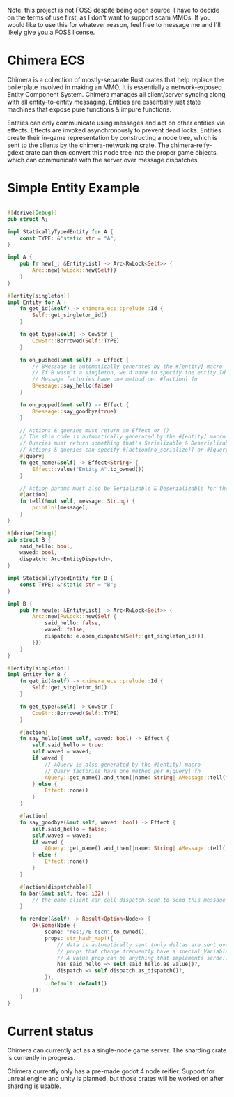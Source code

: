 Note: this project is not FOSS despite being open source. I have to decide on the terms of use first, as I don't want to support scam MMOs. If you would like to use this for whatever reason, feel free to message me and I'll likely give you a FOSS license.

# Chimera ECS
Chimera is a collection of mostly-separate Rust crates that help replace the boilerplate involved in making an MMO. It is essentially a network-exposed Entity Component System. Chimera manages all client/server syncing along with all entity-to-entity messaging.
Entities are essentially just state machines that expose pure functions & impure functions.

Entities can only communicate using messages and act on other entities via effects. Effects are invoked asynchronously to prevent dead locks. Entities create their in-game representation by constructing a node tree, which is sent to the clients by the chimera-networking crate.
The chimera-reify-gdext crate can then convert this node tree into the proper game objects, which can communicate with the server over message dispatches.

# Simple Entity Example

```rust

#[derive(Debug)]
pub struct A;

impl StaticallyTypedEntity for A {
    const TYPE: &'static str = "A";
}

impl A {
    pub fn new(_: &EntityList) -> Arc<RwLock<Self>> {
        Arc::new(RwLock::new(Self))
    }
}

#[entity(singleton)]
impl Entity for A {
    fn get_id(&self) -> chimera_ecs::prelude::Id {
        Self::get_singleton_id()
    }

    fn get_type(&self) -> CowStr {
        CowStr::Borrowed(Self::TYPE)
    }

    fn on_pushed(&mut self) -> Effect {
        // BMessage is automatically generated by the #[entity] macro
        // If B wasn't a singleton, we'd have to specify the entity Id
        // Message factories have one method per #[action] fn
        BMessage::say_hello(false)
    }

    fn on_popped(&mut self) -> Effect {
        BMessage::say_goodbye(true)
    }

    // Actions & queries must return an Effect or ()
    // The shim code is automatically generated by the #[entity] macro
    // Queries must return something that's Serializable & Deserializable for the query to be exposed to the network
    // Actions & queries can specify #[action(no_serialize)] or #[query(no_serialize)] to make the action/query local only (within the process)
    #[query]
    fn get_name(&self) -> Effect<String> {
        Effect::value("Entity A".to_owned())
    }

    // Action params must also be Serializable & Deserializable for them to be network-callable
    #[action]
    fn tell(&mut self, message: String) {
        println!(message);
    }
}

#[derive(Debug)]
pub struct B {
    said_hello: bool,
    waved: bool,
    dispatch: Arc<EntityDispatch>,
}

impl StaticallyTypedEntity for B {
    const TYPE: &'static str = "B";
}

impl B {
    pub fn new(e: &EntityList) -> Arc<RwLock<Self>> {
        Arc::new(RwLock::new(Self {
            said_hello: false,
            waved: false,
            dispatch: e.open_dispatch(Self::get_singleton_id()),
        }))
    }
}

#[entity(singleton)]
impl Entity for B {
    fn get_id(&self) -> chimera_ecs::prelude::Id {
        Self::get_singleton_id()
    }

    fn get_type(&self) -> CowStr {
        CowStr::Borrowed(Self::TYPE)
    }

    #[action]
    fn say_hello(&mut self, waved: bool) -> Effect {
        self.said_hello = true;
        self.waved = waved;
        if waved {
            // AQuery is also generated by the #[entity] macro
            // Query factories have one method per #[query] fn
            AQuery::get_name().and_then(|name: String| AMessage::tell(format!("Hello, {name}!")))
        } else {
            Effect::none()
        }
    }

    #[action]
    fn say_goodbye(&mut self, waved: bool) -> Effect {
        self.said_hello = false;
        self.waved = waved;
        if waved {
            AQuery::get_name().and_then(|name: String| AMessage::tell(format!("Goodbye, {name}!")))
        } else {
            Effect::none()
        }
    }

    #[action(dispatchable)]
    fn bar(&mut self, foo: i32) {
        // the game client can call dispatch.send to send this message to the server
    }

    fn render(&self) -> Result<Option<Node>> {
        Ok(Some(Node {
            scene: "res://B.tscn".to_owned(),
            props: str_hash_map!({
                // data is automatically sent (only deltas are sent over the network)
                // props that change frequently have a special Variable prop
                // A value prop can be anything that implements serde::Serialize
                has_said_hello => self.said_hello.as_value()?,
                dispatch => self.dispatch.as_dispatch()?,
            }),
            ..Default::default()
        }))
    }
}

```

# Current status
Chimera can currently act as a single-node game server. The sharding crate is currently in progress.

Chimera currently only has a pre-made godot 4 node reifier. Support for unreal engine and unity is planned, but those crates will be worked on after sharding is usable.
